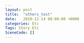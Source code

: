 ```yaml
---
layout: post
title:  "others_test"
date:   2020-12-14 08:00:00 +0000
categories: Etc
Tags: Story Etc
SceneCode: []
---
```

